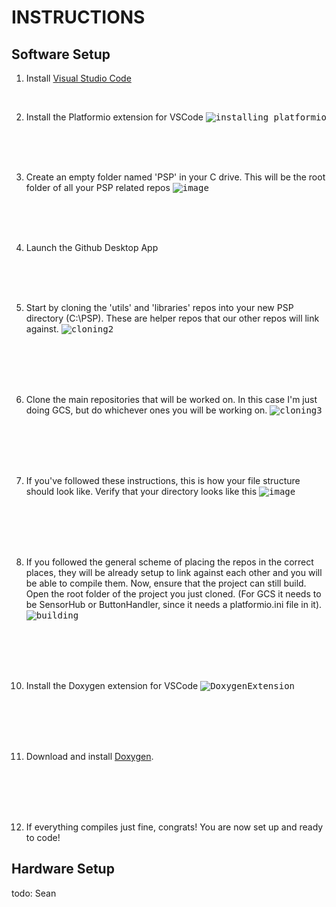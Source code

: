 # INSTRUCTIONS

## Software Setup
1. Install [Visual Studio Code](https://code.visualstudio.com/download)

<br />

2. Install the Platformio extension for VSCode
<kbd>![installing platformio](https://user-images.githubusercontent.com/67335671/173987704-f05849cd-8c8c-4073-8ee9-9ca2ec6518bf.gif)</kbd>

<br /><br /><br />

3. Create an empty folder named 'PSP' in your C drive. This will be the root folder of all your PSP related repos
<kbd>![image](https://user-images.githubusercontent.com/67335671/173953442-e841642a-dc49-4e82-a292-65fcd60e891c.png)</kbd>

<br /><br /><br />

4. Launch the Github Desktop App

<br /><br /><br />

5. Start by cloning the 'utils' and 'libraries' repos into your new PSP directory (C:\PSP\). These are helper repos that our other repos will link against. 
<kbd>![cloning2](https://user-images.githubusercontent.com/67335671/173955429-8815b907-e45f-4516-9b6c-2c6effbdac3e.gif)</kbd>

<br /><br /><br /><br />

6. Clone the main repositories that will be worked on. In this case I'm just doing GCS, but do whichever ones you will be working on.
<kbd>![cloning3](https://user-images.githubusercontent.com/67335671/173982976-74d16ae6-841f-4a22-99df-84f195f0582c.gif)</kbd>

<br /><br /><br /><br />

7. If you've followed these instructions, this is how your file structure should look like. Verify that your directory looks like this
<kbd>![image](https://user-images.githubusercontent.com/67335671/173988163-71beb361-413f-4ca0-8bbc-dbd5f1d84043.png)</kbd>

<br /><br /><br /><br />

8. If you followed the general scheme of placing the repos in the correct places, they will be already setup to link against each other and you will be able to compile them. Now, ensure that the project can still build. Open the root folder of the project you just cloned. (For GCS it needs to be SensorHub or ButtonHandler, since it needs a platformio.ini file in it).
<kbd>![building](https://user-images.githubusercontent.com/67335671/173985598-f59468d3-58bd-41df-80b1-2a0cc77b2601.gif)</kbd>

<br /><br /><br /><br />

10. Install the Doxygen extension for VSCode
<kbd>![DoxygenExtension](https://user-images.githubusercontent.com/54650222/174422395-7d1a6957-c55a-4750-beb7-adf1a1694d9f.gif)</kbd>

<br /><br /><br /><br />

11. Download and install [Doxygen](https://www.doxygen.nl/download.html).

<br /><br /><br /><br />

12. If everything compiles just fine, congrats! You are now set up and ready to code!

## Hardware Setup
todo: Sean
